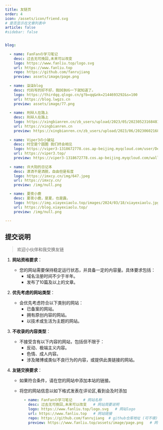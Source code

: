 ```yaml
---
title: 友链页
order: 4
icon: /assets/icon/friend.svg
# 是否显示在文章列表中
article: false
#sidebar: false


blog:
  
  - name: FanFanの学习笔记
    desc: 过去无可挽回,未来可以改变
    logo: https://www.fanliu.top/logo.svg
    url: https://www.fanliu.top
    repo: https://github.com/fanrujiang
    preview: assets/image/page.png
    
  - name: 柒柒blog
    desc: 代码写的好不好，我DEBUG一下就知道了。
    logo: https://thirdqq.qlogo.cn/g?b=qq&nk=2144693292&s=100
    url: https://blog.lwgzs.cn
    preview: assets/image/77.png
    
  - name: 刑辩人在路上
    desc: 刑辩人在路上
    logo: https://xingbianren.cn/zb_users/upload/2023/05/202305231684818873372207.png
    url: https://xingbianren.cn
    preview: https://xingbianren.cn/zb_users/upload/2023/06/202306021685717413207375.jpg
    
  - name: Viper3の小破站
    desc: 时空是个圆圈 我们终会相见
    logo: https://viper3-1318672778.cos.ap-beijing.myqcloud.com/user/DeftCup.jpg
    url: https://viper3.top/
    preview: https://viper3-1318672778.cos.ap-beijing.myqcloud.com/wallpaper/sunsetglow.jpg
    
  - name: 许大阳的日记本
    desc: 潇洒不是洒脱，自由但是有度
    logo: https://imxcy.cn/img/647.jpeg
    url: https://imxcy.cn/
    preview: /img/null.png

  - name: 夏夜小鹿
    desc: 夏夜小鹿，是夏，也是露。
    logo: https://img.xiayexiaolu.top/images/2024/03/18/xiayexiaolu.jpg
    url: https://blog.xiayexiaolu.top/
    preview: /img/null.png  

---
```


<SiteInfo
v-for="item in $frontmatter.blog"
:key="item.link"
v-bind="item"
/>




## 提交说明

> 欢迎小伙伴和我交换友链


1. **网站资格要求**：

   - 您的网站需要保持稳定运行状态，并具备一定的内容量。具体要求包括：
     - 域名注册时间不少于半年。
     - 发布了10篇及以上的文章。

2. **优先考虑的网站类型**：

   - 会优先考虑符合以下类别的网站：
     - 已备案的网站。
     - 拥有原创内容的网站。
     - 以技术或生活为主题的网站。

3. **不收录的内容类型**：

   - 不接受含有以下内容的网站，包括但不限于：
     - 反动、极端主义内容。
     - 色情、成人内容。
     - 涉及赌博或类似不良行为的内容，或提供此类链接的网站。

4. **友链交换要求**：

   - 如果符合条件，请在您的网站中添加本站的链接。

   - 将您的网站信息以如下格式发表在评论区,看到会及时添加

     ```yml
       - name: FanFanの学习笔记     # 网站名称
         desc: 过去无可挽回,未来可以改变   # 网站简要说明
         logo: https://www.fanliu.top/logo.svg   # 网站logo
         url: https://www.fanliu.top   # 网站链接
         repo: https://github.com/fanrujiang  # github仓库地址 (可不填)
         preview: https://www.fanliu.top/assets/image/page.png   # 网站主页展示图
     ```

     


